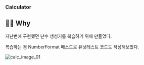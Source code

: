 ### Calculator

## 🤷🏻 Why
지난번에 구현했던 난수 생성기를 복습하기 위해 만들었다.

복습하는 겸 NumberFormat 메소드로 유닛테스트 코드도 작성해보았다.

![calc_image_01](https://user-images.githubusercontent.com/85836879/171986427-ca3a9c7c-b99f-43ea-8e98-ef2390c299d8.gif)
